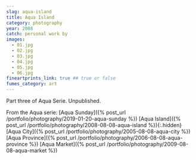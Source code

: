 ```yaml
---
slag: aqua-island
title: Aqua Island
category: photography
year: 2008
catch: personal work by
images:
  - 01.jpg
  - 02.jpg
  - 03.jpg
  - 04.jpg
  - 05.jpg
  - 06.jpg
fineartprints_link: true ## true or false
fumes_category: art
---
```


Part three of Aqua Serie. Unpublished.

From the Aqua serie:
[Aqua Sunday]({% post_url /portfolio/photography/2019-01-20-aqua-sunday %})
[Aqua Island]({% post_url /portfolio/photography/2008-08-08-aqua-island %}){:.hidden}
[Aqua City]({% post_url /portfolio/photography/2005-08-08-aqua-city %})
[Aqua Province]({% post_url /portfolio/photography/2006-08-08-aqua-province %})
[Aqua Market]({% post_url /portfolio/photography/2009-08-08-aqua-market %})
